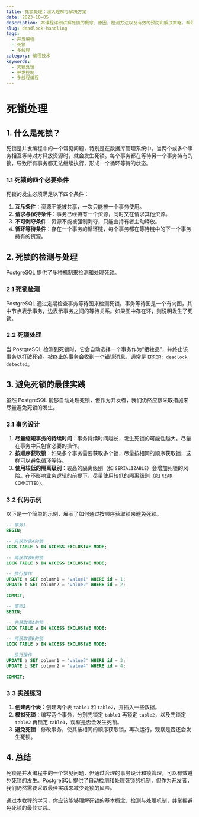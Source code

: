 ```yaml
---
title: 死锁处理：深入理解与解决方案
date: 2023-10-05
description: 本课程详细讲解死锁的概念、原因、检测方法以及有效的预防和解决策略，帮助开发者避免并发编程中的常见陷阱。
slug: deadlock-handling
tags:
  - 并发编程
  - 死锁
  - 多线程
category: 编程技术
keywords:
  - 死锁处理
  - 并发控制
  - 多线程编程
---
```


# 死锁处理

## 1. 什么是死锁？

死锁是并发编程中的一个常见问题，特别是在数据库管理系统中。当两个或多个事务相互等待对方释放资源时，就会发生死锁。每个事务都在等待另一个事务持有的锁，导致所有事务都无法继续执行，形成一个循环等待的状态。

### 1.1 死锁的四个必要条件

死锁的发生必须满足以下四个条件：

1. **互斥条件**：资源不能被共享，一次只能被一个事务使用。
2. **请求与保持条件**：事务已经持有一个资源，同时又在请求其他资源。
3. **不可剥夺条件**：资源不能被强制剥夺，只能由持有者主动释放。
4. **循环等待条件**：存在一个事务的循环链，每个事务都在等待链中的下一个事务持有的资源。

## 2. 死锁的检测与处理

PostgreSQL 提供了多种机制来检测和处理死锁。

### 2.1 死锁检测

PostgreSQL 通过定期检查事务等待图来检测死锁。事务等待图是一个有向图，其中节点表示事务，边表示事务之间的等待关系。如果图中存在环，则说明发生了死锁。

### 2.2 死锁处理

当 PostgreSQL 检测到死锁时，它会自动选择一个事务作为“牺牲品”，并终止该事务以打破死锁。被终止的事务会收到一个错误消息，通常是 `ERROR: deadlock detected`。

## 3. 避免死锁的最佳实践

虽然 PostgreSQL 能够自动处理死锁，但作为开发者，我们仍然应该采取措施来尽量避免死锁的发生。

### 3.1 事务设计

1. **尽量缩短事务的持续时间**：事务持续时间越长，发生死锁的可能性越大。尽量在事务中只包含必要的操作。
2. **按顺序获取锁**：如果多个事务需要获取多个锁，尽量按相同的顺序获取锁，这样可以避免循环等待。
3. **使用较低的隔离级别**：较高的隔离级别（如 `SERIALIZABLE`）会增加死锁的风险。在不影响业务逻辑的前提下，尽量使用较低的隔离级别（如 `READ COMMITTED`）。

### 3.2 代码示例

以下是一个简单的示例，展示了如何通过按顺序获取锁来避免死锁。

```sql
-- 事务1
BEGIN;

-- 先获取表A的锁
LOCK TABLE a IN ACCESS EXCLUSIVE MODE;

-- 再获取表B的锁
LOCK TABLE b IN ACCESS EXCLUSIVE MODE;

-- 执行操作
UPDATE a SET column1 = 'value1' WHERE id = 1;
UPDATE b SET column2 = 'value2' WHERE id = 2;

COMMIT;
```

```sql
-- 事务2
BEGIN;

-- 先获取表A的锁
LOCK TABLE a IN ACCESS EXCLUSIVE MODE;

-- 再获取表B的锁
LOCK TABLE b IN ACCESS EXCLUSIVE MODE;

-- 执行操作
UPDATE a SET column1 = 'value3' WHERE id = 3;
UPDATE b SET column2 = 'value4' WHERE id = 4;

COMMIT;
```

### 3.3 实践练习

1. **创建两个表**：创建两个表 `table1` 和 `table2`，并插入一些数据。
2. **模拟死锁**：编写两个事务，分别先锁定 `table1` 再锁定 `table2`，以及先锁定 `table2` 再锁定 `table1`，观察是否会发生死锁。
3. **避免死锁**：修改事务，使其按相同的顺序获取锁，再次运行，观察是否还会发生死锁。

## 4. 总结

死锁是并发编程中的一个常见问题，但通过合理的事务设计和锁管理，可以有效避免死锁的发生。PostgreSQL 提供了自动检测和处理死锁的机制，但作为开发者，我们仍然需要采取最佳实践来减少死锁的风险。

通过本教程的学习，你应该能够理解死锁的基本概念、检测与处理机制，并掌握避免死锁的最佳实践。